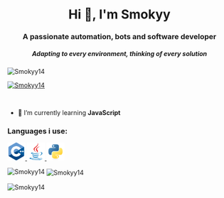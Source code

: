 <h1 align="center">Hi 👋, I'm Smokyy</h1>
<h3 align="center">A passionate automation, bots and software developer</h3>
<h5 align="center">Adapting to every environment, thinking of every solution</h5>

<p align="left"> <img src="https://komarev.com/ghpvc/?username=Smokyy14&label=Profile%20views&color=0e75b6&style=flat" alt="Smokyy14" /> </p>

<p align="left"> <a href="https://github.com/ryo-ma/github-profile-trophy"><img src="https://github-profile-trophy.vercel.app/?username=Smokyy14" alt="Smokyy14" /></a> </p>

<p align="left"> <a href="https://twitter.com/" target="blank"><img src="https://img.shields.io/twitter/follow/?logo=twitter&style=for-the-badge" alt="" /></a> </p>

- 🌱 I’m currently learning **JavaScript**

<h3 align="left">Languages i use:</h3>
<p align="left"> <a href="https://www.w3schools.com/cpp/" target="_blank" rel="noreferrer"> <img src="https://raw.githubusercontent.com/devicons/devicon/master/icons/cplusplus/cplusplus-original.svg" alt="cplusplus" width="40" height="40"/> </a> <a href="https://www.java.com" target="_blank" rel="noreferrer"> <img src="https://raw.githubusercontent.com/devicons/devicon/master/icons/java/java-original.svg" alt="java" width="40" height="40"/> </a> <a href="https://www.python.org" target="_blank" rel="noreferrer"> <img src="https://raw.githubusercontent.com/devicons/devicon/master/icons/python/python-original.svg" alt="python" width="40" height="40"/> </a> </p>

<p><img align="left" src="https://github-readme-stats.vercel.app/api/top-langs?username=Smokyy14&show_icons=true&locale=en&layout=compact" alt="Smokyy14" /></p>

<p>&nbsp;<img align="center" src="https://github-readme-stats.vercel.app/api?username=Smokyy14&show_icons=true&locale=en" alt="Smokyy14" /></p>

<p><img align="center" src="https://github-readme-streak-stats.herokuapp.com/?user=Smokyy14&" alt="Smokyy14" /></p>

